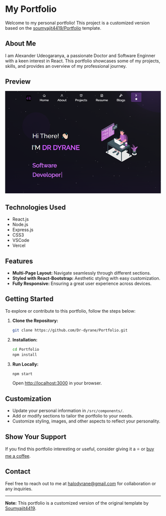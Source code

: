 # My Portfolio

Welcome to my personal portfolio! This project is a customized version based on the [soumyajit4419/Portfolio](https://github.com/soumyajit4419/Portfolio) template.

## About Me

I am Alexander Udeogaranya, a passionate Doctor and Software Enginner with a keen interest in React. This portfolio showcases some of my projects, skills, and provides an overview of my professional journey.

## Preview

![Portfolio Preview](./Images/screenshot.png)

## Technologies Used

- React.js
- Node.js
- Express.js
- CSS3
- VSCode
- Vercel

## Features

- **Multi-Page Layout:** Navigate seamlessly through different sections.
- **Styled with React-Bootstrap:** Aesthetic styling with easy customization.
- **Fully Responsive:** Ensuring a great user experience across devices.

## Getting Started

To explore or contribute to this portfolio, follow the steps below:

1. **Clone the Repository:**
   ```bash
   git clone https://github.com/Dr-dyrane/Portfolio.git
   ```

2. **Installation:**
   ```bash
   cd Portfolio
   npm install
   ```

3. **Run Locally:**
   ```bash
   npm start
   ```
   Open [http://localhost:3000](http://localhost:3000) in your browser.

## Customization

- Update your personal information in `/src/components/`.
- Add or modify sections to tailor the portfolio to your needs.
- Customize styling, images, and other aspects to reflect your personality.

## Show Your Support

If you find this portfolio interesting or useful, consider giving it a ⭐️ or [buy me a coffee](https://www.buymeacoffee.com/soumyajit4419).

## Contact

Feel free to reach out to me at [halodyrane@gmail.com](halodyrane@gmail.com) for collaboration or any inquiries.

---

**Note:** This portfolio is a customized version of the original template by [Soumyajit4419](https://github.com/soumyajit4419/Portfolio).
